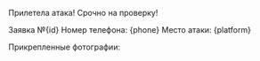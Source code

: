 Прилетела атака! Срочно на проверку!

Заявка №{id}
Номер телефона: {phone}
Место атаки: {platform}

Прикрепленные фотографии:
